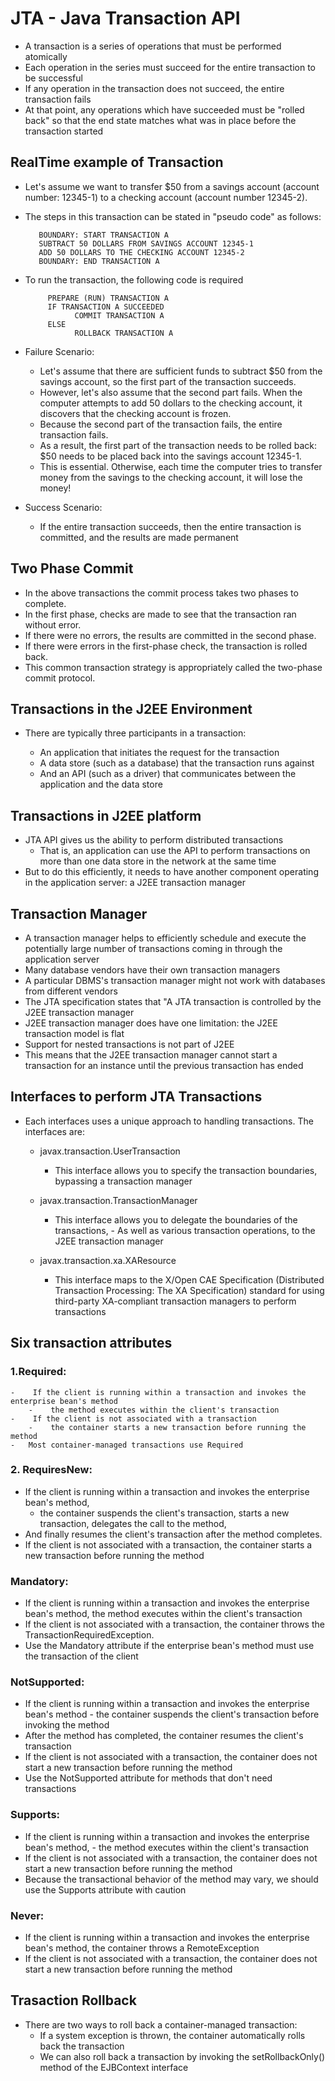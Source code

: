 # JTA - Java Transaction API

-	A transaction is a series of operations that must be performed atomically
-	Each operation in the series must succeed for the entire transaction to be successful
-	If any operation in the transaction does not succeed, the entire transaction fails
-	At that point, any operations which have succeeded must be "rolled back" so that the end state matches what was in place before the transaction started


## RealTime example of Transaction

-	Let's assume we want to transfer $50 from a savings account (account number: 12345-1) to a checking account (account number 12345-2).
- 	The steps in this transaction can be stated in "pseudo code" as follows:

		   BOUNDARY: START TRANSACTION A
		   SUBTRACT 50 DOLLARS FROM SAVINGS ACCOUNT 12345-1
		   ADD 50 DOLLARS TO THE CHECKING ACCOUNT 12345-2
		   BOUNDARY: END TRANSACTION A

-	To run the transaction, the following code is required

			 PREPARE (RUN) TRANSACTION A
			 IF TRANSACTION A SUCCEEDED
				   COMMIT TRANSACTION A
			 ELSE
				   ROLLBACK TRANSACTION A

-	Failure Scenario:
				   
	-	Let's assume that there are sufficient funds to subtract $50 from the savings account, so the first part of the transaction succeeds.
	- 	However, let's also assume that the second part fails. When the computer attempts to add 50 dollars to the checking account, it discovers that the checking account is frozen. 
	-	Because the second part of the transaction fails, the entire transaction fails.
	-	As a result, the first part of the transaction needs to be rolled back: $50 needs to be placed back into the savings account 12345-1. 
	-	This is essential. Otherwise, each time the computer tries to transfer money from the savings to the checking account, it will lose the money!


-	Success Scenario:

	-	If the entire transaction succeeds, then the entire transaction is committed, and the results are made permanent
	
## Two Phase Commit

-	In the above transactions the commit process takes two phases to complete.
-	In the first phase, checks are made to see that the transaction ran without error.
-	If there were no errors, the results are committed in the second phase.
-	If there were errors in the first-phase check, the transaction is rolled back.
- 	This common transaction strategy is appropriately called the two-phase commit protocol.


##	Transactions in the J2EE Environment

-	There are typically three participants in a transaction:

	-	An application that initiates the request for the transaction
	-	A data store (such as a database) that the transaction runs against
	-	And an API (such as a driver) that communicates between the application and the data store
	
	
	
##	Transactions in J2EE platform

-	JTA API gives us the ability to perform distributed transactions
	-	That is, an application can use the API to perform transactions on more than one data store in the network at the same time	
-	But to do this efficiently, it needs to have another component operating in the application server: a J2EE transaction manager
	
##	Transaction Manager

-	A transaction manager helps to efficiently schedule and execute the potentially large number of transactions coming in through the application server
-	Many database vendors have their own transaction managers
-	A particular DBMS's transaction manager might not work with databases from different vendors
-	The JTA specification states that "A JTA transaction is controlled by the J2EE transaction manager
-	J2EE transaction manager does have one limitation: the J2EE transaction model is flat
-	Support for nested transactions is not part of J2EE
-	This means that the J2EE transaction manager cannot start a transaction for an instance until the previous transaction has ended


##	Interfaces to perform JTA Transactions

-	Each interfaces uses a unique approach to handling transactions. The interfaces are:

	-	javax.transaction.UserTransaction
		-	This interface allows you to specify the transaction boundaries, bypassing a transaction manager
		
	-	javax.transaction.TransactionManager
		-	 This interface allows you to delegate the boundaries of the transactions,
			-	As well as various transaction operations, to the J2EE transaction manager
		
	-	javax.transaction.xa.XAResource
		-	 This interface maps to the X/Open CAE Specification (Distributed Transaction Processing: The XA Specification) standard for using third-party XA-compliant transaction managers to perform transactions


##	Six transaction attributes


###	1.Required:
	
	-	 If the client is running within a transaction and invokes the enterprise bean's method
		-	 the method executes within the client's transaction
	-	 If the client is not associated with a transaction
		-	 the container starts a new transaction before running the method
	-	Most container-managed transactions use Required		

###	2.	RequiresNew: 

-	If the client is running within a transaction and invokes the enterprise bean's method,
	-	the container suspends the client's transaction, starts a new transaction, delegates the call to the method, 
-	And finally resumes the client's transaction after the method completes. 
-	If the client is not associated with a transaction, the container starts a new transaction before running the method


###	Mandatory:

-	If the client is running within a transaction and invokes the enterprise bean's method, the method executes within the client's transaction
-	If the client is not associated with a transaction, the container throws the TransactionRequiredException.
-	Use the Mandatory attribute if the enterprise bean's method must use the transaction of the client


###	NotSupported:

-	 If the client is running within a transaction and invokes the enterprise bean's method
	-	the container suspends the client's transaction before invoking the method
-	After the method has completed, the container resumes the client's transaction
-	If the client is not associated with a transaction, the container does not start a new transaction before running the method
- 	Use the NotSupported attribute for methods that don't need transactions


###	Supports:

-	 If the client is running within a transaction and invokes the enterprise bean's method, 
	-	the method executes within the client's transaction
-	If the client is not associated with a transaction, the container does not start a new transaction before running the method
-	Because the transactional behavior of the method may vary, we should use the Supports attribute with caution


###	Never:

-	If the client is running within a transaction and invokes the enterprise bean's method, the container throws a RemoteException
-	If the client is not associated with a transaction, the container does not start a new transaction before running the method




##	Trasaction Rollback

-	There are two ways to roll back a container-managed transaction:
	-	If a system exception is thrown, the container automatically rolls back the transaction
	-	We	can also roll back a transaction by invoking the setRollbackOnly() method of the EJBContext interface



	



